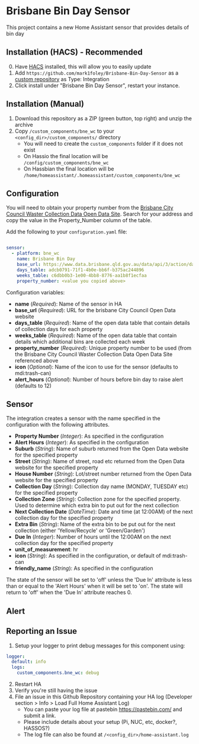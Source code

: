 # Brisbane Bin Day Sensor

This project contains a new Home Assistant sensor that provides details of bin day

## Installation (HACS) - Recommended
0. Have [HACS](https://custom-components.github.io/hacs/installation/manual/) installed, this will allow you to easily update
1. Add `https://github.com/mark1foley/Brisbane-Bin-Day-Sensor` as a [custom repository](https://custom-components.github.io/hacs/usage/settings/#add-custom-repositories) as Type: Integration
2. Click install under "Brisbane Bin Day Sensor", restart your instance.

## Installation (Manual)
1. Download this repository as a ZIP (green button, top right) and unzip the archive
2. Copy `/custom_components/bne_wc` to your `<config_dir>/custom_components/` directory
   * You will need to create the `custom_components` folder if it does not exist
   * On Hassio the final location will be `/config/custom_components/bne_wc`
   * On Hassbian the final location will be `/home/homeassistant/.homeassistant/custom_components/bne_wc`

## Configuration

You will need to obtain your property number from the [Brisbane City Council Waster Collection Data Open Data Site](https://www.data.brisbane.qld.gov.au/data/dataset/waste-collection-days/resource/adcb0791-71f1-4b0e-bb6f-b375ac244896).  Search for your address and copy the value in the Property_Number column of the table.

Add the following to your `configuration.yaml` file:

```yaml

sensor:
  - platform: bne_wc
    name: Brisbane Bin Day
    base_url: https://www.data.brisbane.qld.gov.au/data/api/3/action/datastore_search?resource_id=
    days_table: adcb0791-71f1-4b0e-bb6f-b375ac244896
    weeks_table: c6dbb0b3-1e00-4bb8-8776-aa1b8f1ecfaa
    property_number: <value you copied above>
```

Configuration variables:

- **name** (*Required*): Name of the sensor in HA
- **base_url** (*Required*): URL for the brisbane City Council Open Data website
- **days_table** (*Required*): Name of the open data table that contain details of collection days for each property
- **weeks_table** (*Required*): Name of the open data table that contain details which additional bins are collected each week
- **property_number** (*Required*): Unique property number to be used (from the Brisbane City Council Waster Collection Data Open Data Site referenced above
- **icon** (*Optional*): Name of the icon to use for the sensor (defaults to mdi:trash-can)
- **alert_hours** (*Optional*): Number of hours before bin day to raise alert (defaults to 12)

## Sensor

The integration creates a sensor with the name specified in the configuration with the following attributes.

- **Property Number** (*Integer*): As specified in the configuration 
- **Alert Hours** (*Integer*): As specified in the configuration 
- **Suburb** (*String*): Name of suburb returned from the Open Data website for the specified property  
- **Street** (*String*): Name of street, road etc returned from the Open Data website for the specified property  
- **House Number** (*String*): Lot/street number returned from the Open Data website for the specified property  
- **Collection Day** (*String*): Collection day name (MONDAY, TUESDAY etc) for the specified property  
- **Collection Zone** (*String*): Collection zone for the specified property.  Used to determine which extra bin to put out for the next collection
- **Next Collection Date** (*DateTime*): Date and time (at 12:00AM) of the next collection day for the specified property
- **Extra Bin** (*String*): Name of the extra bin to be put out for the next collection (either 'Yellow/Recycle' or 'Green/Garden')
- **Due In** (*Integer*): Number of hours until the 12:00AM on the next collection day for the specified property 
- **unit_of_measurement**: hr
- **icon** (*String*): As specified in the configuration, or default of mdi:trash-can
- **friendly_name** (*String*): As specified in the configuration

The state of the sensor will be set to 'off' unless the 'Due In' attribute is less than or equal to the 'Alert Hours' when it will be set to 'on'.  The state will return to 'off' when the 'Due In' attribute reaches 0.

## Alert

## Reporting an Issue

1. Setup your logger to print debug messages for this component using:
```yaml
logger:
  default: info
  logs:
    custom_components.bne_wc: debug
```
2. Restart HA
3. Verify you're still having the issue
4. File an issue in this Github Repository containing your HA log (Developer section > Info > Load Full Home Assistant Log)
   * You can paste your log file at pastebin https://pastebin.com/ and submit a link.
   * Please include details about your setup (Pi, NUC, etc, docker?, HASSOS?)
   * The log file can also be found at `/<config_dir>/home-assistant.log`
